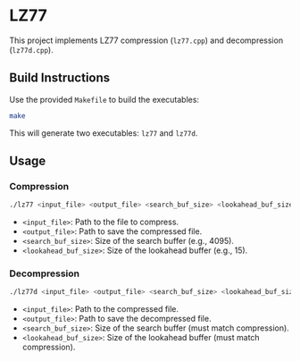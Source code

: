 # LZ77

This project implements LZ77 compression (`lz77.cpp`) and decompression (`lz77d.cpp`).

## Build Instructions

Use the provided `Makefile` to build the executables:

```bash
make
```

This will generate two executables: `lz77` and `lz77d`.

## Usage

### Compression
```bash
./lz77 <input_file> <output_file> <search_buf_size> <lookahead_buf_size>
```
- `<input_file>`: Path to the file to compress.
- `<output_file>`: Path to save the compressed file.
- `<search_buf_size>`: Size of the search buffer (e.g., 4095).
- `<lookahead_buf_size>`: Size of the lookahead buffer (e.g., 15).

### Decompression
```bash
./lz77d <input_file> <output_file> <search_buf_size> <lookahead_buf_size>
```
- `<input_file>`: Path to the compressed file.
- `<output_file>`: Path to save the decompressed file.
- `<search_buf_size>`: Size of the search buffer (must match compression).
- `<lookahead_buf_size>`: Size of the lookahead buffer (must match compression).
